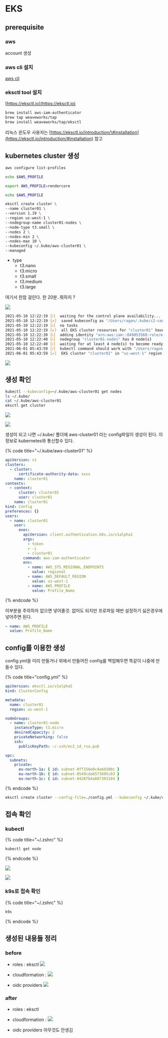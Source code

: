 # EKS

## prerequisite

### aws

account 생성

### aws cli 설치

[aws cli](../cli.md)

### eksctl tool 설치

[https://eksctl.io](https://eksctl.io)

```bash
brew install aws-iam-authenticator
brew tap weaveworks/tap
brew install weaveworks/tap/eksctl
```

리눅스 윈도우 사용자는 [https://eksctl.io/introduction/\#installation](https://eksctl.io/introduction/#installation) 참고

## kubernetes cluster 생성

```bash
aws configure list-profiles

echo $AWS_PROFILE

export AWS_PROFILE=rendercore

echo $AWS_PROFILE

eksctl create cluster \
--name cluster01 \
--version 1.19 \
--region us-west-1 \
--nodegroup-name cluster01-nodes \
--node-type t3.small \
--nodes 2 \
--nodes-min 2 \
--nodes-max 10 \
--kubeconfig ~/.kube/aws-cluster01 \
--managed
```

- type
  - t3.nano
  - t3.micro
  - t3.small
  - t3.medium
  - t3.large

여기서 한참 걸린다. 한 20분..뭐하지 ?

![](../../.gitbook/assets/aws-eks-00.png)

```bash
2021-05-10 12:22:19 [ℹ]  waiting for the control plane availability...
2021-05-10 12:22:19 [✔]  saved kubeconfig as "/Users/ragon/.kube/c2-config"
2021-05-10 12:22:19 [ℹ]  no tasks
2021-05-10 12:22:19 [✔]  all EKS cluster resources for "cluster01" have been created
2021-05-10 12:22:39 [ℹ]  adding identity "arn:aws:iam::849053568:role/eksctl-cluster01-nodegroup-cluste-NodeInstanceRole-PFUE0IKTPN8T" to auth ConfigMap
2021-05-10 12:22:40 [ℹ]  nodegroup "cluster01-nodes" has 0 node(s)
2021-05-10 12:22:40 [ℹ]  waiting for at least 4 node(s) to become ready in "cluster01-nodes"
2021-06-01 05:43:59 [ℹ]  kubectl command should work with "/Users/ragon/.kube/config", try 'kubectl get nodes'
2021-06-01 05:43:59 [✔]  EKS cluster "cluster01" in "us-west-1" region is ready
```

![](./images/2021-06-02-09-47-27.png)

## 생성 확인

```bash
kubectl --kubeconfig=~/.kube/aws-cluster01 get nodes
ls ~/.kube/
cat ~/.kube/aws-cluster01
eksctl get cluster
```

![](../../.gitbook/assets/2021-06-01-05-45-16.png)

![](../../.gitbook/assets/2021-06-01-05-47-36.png)

생성이 되고 나면 ~/.kube/ 폴더에 aws-cluster01 라는 config파일이 생성이 된다. 이 정보로 kubernetes와 통신할수 있다.

{% code title="~/.kube/aws-cluster01" %}

```yaml
apiVersion: v1
clusters:
  - cluster:
      certificate-authority-data: xxxx
    name: cluster01
contexts:
  - context:
      cluster: cluster01
      user: cluster01
    name: cluster01
kind: Config
preferences: {}
users:
  - name: cluster01
    user:
      exec:
        apiVersion: client.authentication.k8s.io/v1alpha1
        args:
          - token
          - -i
          - cluster01
        command: aws-iam-authenticator
        env:
          - name: AWS_STS_REGIONAL_ENDPOINTS
            value: regional
          - name: AWS_DEFAULT_REGION
            value: us-west-1
          - name: AWS_PROFILE
            value: Profile_Name
```

{% endcode %}

이부분을 주의하자 없으면 넣어줄것. 없어도 되지만 프로파일 매번 설정하기 싫은경우에 넣어주면 된다.

```yaml
- name: AWS_PROFILE
  value: Profile_Name
```

## config를 이용한 생성

config.yml을 미리 만들거나 위에서 만들어진 config를 백업해두면 똑같이 나중에 만들수 있다.

{% code title="config.yml" %}

```yaml
apiVersion: eksctl.io/v1alpha5
kind: ClusterConfig

metadata:
  name: cluster01
  region: us-west-1

nodeGroups:
  - name: cluster01-node
    instanceType: t3.micro
    desiredCapacity: 2
    privateNetworking: false
    ssh:
      publicKeyPath: ~/.ssh/ec2_id_rsa.pub

vpc:
  subnets:
    private:
      eu-north-1a: { id: subnet-0ff156e0c4a6d300c }
      eu-north-1b: { id: subnet-0549cdab573695c03 }
      eu-north-1c: { id: subnet-0426fb4a607393184 }
```

{% endcode %}

```bash
eksctl create cluster --config-file=./config.yml --kubeconfig ~/.kube/cluster01
```

## 접속 확인

### kubectl

{% code title="~/.zshrc" %}

```bash
kubectl get node
```

{% endcode %}

![](../../.gitbook/assets/aws-eks-01.png)

![](../../.gitbook/assets/aws-eks-02.png)

### k9s로 접속 확인

{% code title="~/.zshrc" %}

```bash
k9s
```

{% endcode %}

## 생성된 내용들 정리

### before

- roles : eksctl
  ![](./images/2021-06-02-14-59-04.png)

- cloudformation :
  ![](./images/2021-06-02-14-59-54.png)

- oidc providers
  ![](./images/2021-06-02-15-00-44.png)

### after

- roles : eksctl

- cloudformation :
  ![](./images/2021-06-02-14-51-27.png)

- oidc providers
  아무것도 안생김
